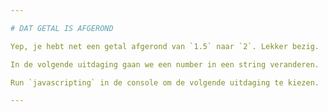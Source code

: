 ```yaml
---

# DAT GETAL IS AFGEROND

Yep, je hebt net een getal afgerond van `1.5` naar `2`. Lekker bezig.

In de volgende uitdaging gaan we een number in een string veranderen.

Run `javascripting` in de console om de volgende uitdaging te kiezen.

---
```

